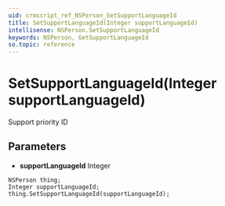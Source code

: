 ```yaml
---
uid: crmscript_ref_NSPerson_SetSupportLanguageId
title: SetSupportLanguageId(Integer supportLanguageId)
intellisense: NSPerson.SetSupportLanguageId
keywords: NSPerson, GetSupportLanguageId
so.topic: reference
---
```


# SetSupportLanguageId(Integer supportLanguageId)

Support priority ID

## Parameters

* **supportLanguageId** Integer

```crmscript
NSPerson thing;
Integer supportLanguageId;
thing.SetSupportLanguageId(supportLanguageId);
```

